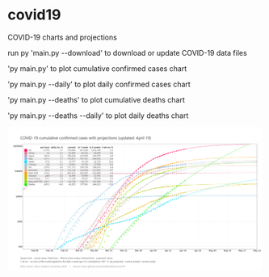 # covid19
COVID-19 charts and projections

run py 'main.py --download' to download or update COVID-19 data files

'py main.py' to plot cumulative confirmed cases chart

'py main.py --daily' to plot daily confirmed cases chart

'py main.py --deaths' to plot cumulative deaths chart

'py main.py --deaths --daily' to plot daily deaths chart

![](images/chart_cum_cases.png)
